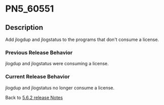 # PN5_60551

<PageHeader />

## Description

Add jlogdup and jlogstatus to the programs that don't consume a license.

### Previous Release Behavior

jlogdup and jlogstatus were consuming a license.

### Current Release Behavior

jlogdup and jlogstatus no longer consume a license.

Back to [5.6.2 release Notes](./../README.md)

  
<PageFooter />
